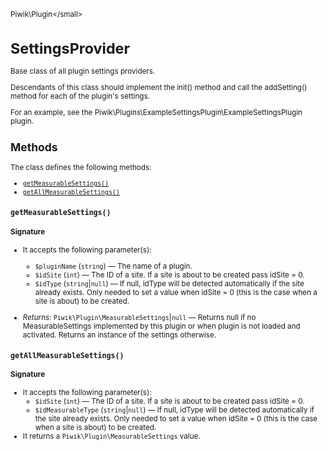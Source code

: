 <small>Piwik\Plugin\</small>

SettingsProvider
================

Base class of all plugin settings providers.

Descendants of this class should implement the init() method and call the
addSetting() method for each of the plugin's settings.

For an example, see the Piwik\Plugins\ExampleSettingsPlugin\ExampleSettingsPlugin plugin.

Methods
-------

The class defines the following methods:

- [`getMeasurableSettings()`](#getmeasurablesettings)
- [`getAllMeasurableSettings()`](#getallmeasurablesettings)

<a name="getmeasurablesettings" id="getmeasurablesettings"></a>
<a name="getMeasurableSettings" id="getMeasurableSettings"></a>
### `getMeasurableSettings()`

#### Signature

-  It accepts the following parameter(s):
    - `$pluginName` (`string`) &mdash;
       The name of a plugin.
    - `$idSite` (`int`) &mdash;
       The ID of a site. If a site is about to be created pass idSite = 0.
    - `$idType` (`string`|`null`) &mdash;
       If null, idType will be detected automatically if the site already exists. Only needed to set a value when idSite = 0 (this is the case when a site is about) to be created.

- *Returns:*  `Piwik\Plugin\MeasurableSettings`|`null` &mdash;
    Returns null if no MeasurableSettings implemented by this plugin or when plugin
                                 is not loaded and activated. Returns an instance of the settings otherwise.

<a name="getallmeasurablesettings" id="getallmeasurablesettings"></a>
<a name="getAllMeasurableSettings" id="getAllMeasurableSettings"></a>
### `getAllMeasurableSettings()`

#### Signature

-  It accepts the following parameter(s):
    - `$idSite` (`int`) &mdash;
       The ID of a site. If a site is about to be created pass idSite = 0.
    - `$idMeasurableType` (`string`|`null`) &mdash;
       If null, idType will be detected automatically if the site already exists. Only needed to set a value when idSite = 0 (this is the case when a site is about) to be created.
- It returns a `Piwik\Plugin\MeasurableSettings` value.


